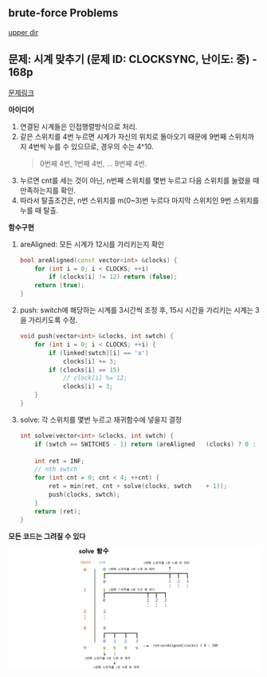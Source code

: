 ## brute-force Problems
[upper dir](../)

## 문제: 시계 맞추기 (문제 ID: CLOCKSYNC, 난이도: 중) - 168p
[문제링크](https://algospot.com/judge/problem/read/CLOCKSYNC)

**아이디어**
1. 연결된 시계들은 인접행렬방식으로 처리.
2. 같은 스위치를 4번 누르면 시계가 자신의 위치로 돌아오기 때문에 9번째 스위치까지 4번씩 누를 수 있으므로, 경우의 수는 4^10.
   > 0번째 4번, 1번째 4번, ... 9번째 4번.
3. 누르면 cnt를 세는 것이 아닌, n번째 스위치를 몇번 누르고 다음 스위치를 눌렸을 때 만족하는지를 확인.
4. 따라서 탈출조건은, n번 스위치를 m(0~3)번 누르다 마지막 스위치인 9번 스위치를 누를 때 탈출.

**함수구현**
1. areAligned: 모든 시계가 12시를 가리키는지 확인
    ```cpp
    bool areAligned(const vector<int> &clocks) {
    	for (int i = 0; i < CLOCKS; ++i)
    		if (clocks[i] != 12) return (false);	
    	return (true);
    }
    ```
2. push: switch에 해당하는 시계를 3시간씩 조정 후, 15시 시간을 가리키는 시계는 3을 가리키도록 수정.
    ```cpp
    void push(vector<int> &clocks, int swtch) {
    	for (int i = 0; i < CLOCKS; ++i) {
    		if (linked[swtch][i] == 'x')
    			clocks[i] += 3;	
    		if (clocks[i] == 15) 
                // clock[i] %= 12;
    			clocks[i] = 3;	
    	}
    }
    ```
3. solve: 각 스위치를 몇번 누르고 재귀함수에 넣을지 결정
    ```cpp
    int solve(vector<int> &clocks, int swtch) {
    	if (swtch == SWITCHES - 1) return (areAligned   (clocks) ? 0 : INF);
    
    	int ret = INF;
    	// nth swtch
    	for (int cnt = 0; cnt < 4; ++cnt) {
    		ret = min(ret, cnt + solve(clocks, swtch    + 1));
    		push(clocks, swtch);
    	}	
    	return (ret);
    }
    ```
**모든 코드는 그려질 수 있다**
<p align="center">
    <img src="./Algorithm.png" alt="Algorithm" width="600">
</p>
